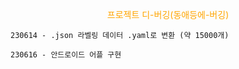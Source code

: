<p style="color:orange; text-align:center; text-size:30px;">프로젝트 디-버깅(동애등에-버깅)</p>

```
230614 - .json 라벨링 데이터 .yaml로 변환 (약 15000개)

230616 - 안드로이드 어플 구현

```
